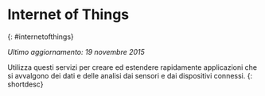 

# Internet of Things
{: #internetofthings}

*Ultimo aggiornamento: 19 novembre 2015*

Utilizza questi
servizi per creare ed estendere rapidamente applicazioni che
si avvalgono dei dati e delle analisi dai sensori e dai dispositivi connessi.
{: shortdesc}




